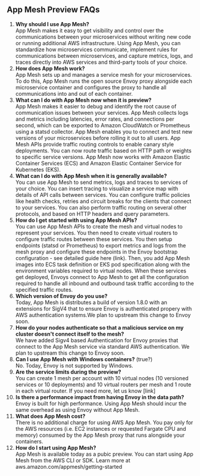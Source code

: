 ## App Mesh Preview FAQs

1. **Why should I use App Mesh?**<br/>
App Mesh makes it easy to get visibility and control over the communications between your microservices without writing new code or running additional AWS infrastructure. Using App Mesh, you can standardize how microservices communicate, implement rules for communications between microservices, and capture metrics, logs, and traces directly into AWS services and third-party tools of your choice.<br/>
1. **How does App Mesh work?**<br/>
App Mesh sets up and manages a service mesh for your microservices. To do this, App Mesh runs the open source Envoy proxy alongside each microservice container and configures the proxy to handle all communications into and out of each container. <br/>
1. **What can I do with App Mesh now when it is preview?** <br/>
App Mesh makes it easier to debug and identify the root cause of communication issues between your services. App Mesh collects logs and metrics including latencies, error rates, and connections per second, which can be exported to Amazon CloudWatch or Prometheus using a statsd collector. App Mesh enables you to connect and test new versions of your microservices before rolling it out to all users. App Mesh APIs provide traffic routing controls to enable canary style deployments. You can now route traffic based on HTTP path or weights to specific service versions. App Mesh now works with Amazon Elastic Container Services (ECS) and Amazon Elastic Container Service for Kubernetes (EKS).<br/>
1. **What can I do with App Mesh when it is generally available?**<br/>
You can use App Mesh to send metrics, logs and traces to services of your choice. You can insert tracing to visualize a service map with details of API calls between services. You can configure traffic policies like health checks, retries and circuit breaks for the clients that connect to your services. You can also perform traffic routing on several other protocols, and based on HTTP headers and query parameters.<br/>
1. **How do I get started with using App Mesh APIs?**<br/>
You can use App Mesh APIs to create the mesh and virtual nodes to represent your services. You then need to create virtual routers to configure traffic routes between these services. You then setup endpoints (statsd or Prometheus) to export metrics and logs from the mesh proxy and configure these endpoints in the Envoy bootstrap configuration - see detailed guide here (link). Then, you add App Mesh images into ECS task definition or EKS pod specification along with the environment variables required to virtual nodes. When these services get deployed, Envoys connect to App Mesh to get all the configuration required to handle all inbound and outbound task traffic according to the specified traffic routes.<br/>
1. **Which version of Envoy do you use?**<br/>
Today, App Mesh is distributes a build of version 1.8.0 with an extensions for SigV4 that to ensure Envoy is authenticated propery with AWS authentication systems.We plan to upstream this change to Envoy soon.<br/>
1. **How do your nodes authenticate so that a malicious service on my cluster doesn't connect itself to the mesh?** <br/>
We have added Sigv4 based Authentication for Envoy proxies that connect to the App Mesh service via standard AWS authentication. We plan to upstream this change to Envoy soon.<br/>
1. **Can I use App Mesh with Windows containers?** (true?)<br/>
No. Today, Envoy is not supported by Windows.<br/>
1. **Are the service limits during the preview?**<br/>
You can create 1 mesh per account with 10 virtual nodes (10 versioned services or 10 deployments) and 10 virtual routers per mesh and 1 route in each virtual router. If you need more, let us know [link]<br/>
1. **Is there a performance impact from having Envoy in the data path?**<br/>
Envoy is built for high performance. Using App Mesh should incur the same overhead as using Envoy without App Mesh.<br/>
1. **What does App Mesh cost?**<br/>
There is no additional charge for using AWS App Mesh. You pay only for the AWS resources (i.e. EC2 instances or requested Fargate CPU and memory) consumed by the App Mesh proxy that runs alongside your containers.<br/>
1. **How do I start using App Mesh?**<br/>
App Mesh is available today as a pubic preview. You can start using App Mesh from the AWS CLI or SDK. Learn more at aws.amazon.com/appmesh/getting-started<br/>
